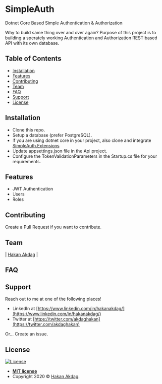 # SimpleAuth
Dotnet Core Based Simple Authentication & Authorization

Why to build same thing over and over again? Purpose of this project is to building a sperately working Authentication and Authorization REST based API with its own database.

## Table of Contents

- [Installation](#installation)
- [Features](#features)
- [Contributing](#contributing)
- [Team](#team)
- [FAQ](#faq)
- [Support](#support)
- [License](#license)

## Installation

- Clone this repo.
- Setup a database (prefer PostgreSQL).
- If you are using dotnet core in your project, also clone and integrate [SimpleAuth.Extensions](https://github.com/hakdag/SimpleAuth.Extensions)
- Update appsettings.json file in the Api project.
- Configure the TokenValidationParameters in the Startup.cs file for your requirements.

## Features

 - JWT Authentication
 - Users
 - Roles

## Contributing

Create a Pull Request if you want to contribute.

## Team

| [Hakan Akdag](https://www.linkedin.com/in/hakanakdag/) | 

## FAQ



## Support

Reach out to me at one of the following places!

- LinkedIn at [https://www.linkedin.com/in/hakanakdag/](https://www.linkedin.com/in/hakanakdag/)
- Twitter at [https://twitter.com/akdaghakan](https://twitter.com/akdaghakan)

Or...
Create an issue.

## License

[![License](http://img.shields.io/:license-mit-blue.svg?style=flat-square)](http://badges.mit-license.org)

- **[MIT license](http://opensource.org/licenses/mit-license.php)**
- Copyright 2020 © <a href="http://hakanakdag.net" target="_blank">Hakan Akdag</a>.
